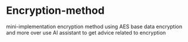 # Encryption-method
mini-implementation encryption method using AES base data encryption and more over use AI assistant to get advice related to encryption   
